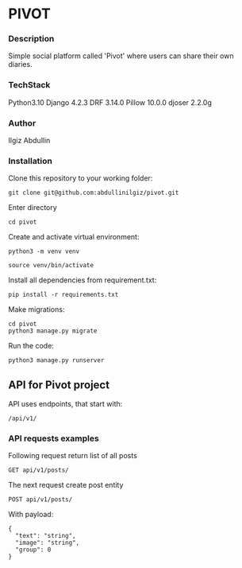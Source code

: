 # PIVOT
### Description
Simple social platform called 'Pivot' where users can share their own diaries.
### TechStack
Python3.10
Django 4.2.3
DRF 3.14.0
Pillow 10.0.0
djoser 2.2.0g
### Author
Ilgiz Abdullin
### Installation
Clone this repository to your working folder:
```
git clone git@github.com:abdullinilgiz/pivot.git
```
Enter directory
```
cd pivot
```
Create and activate virtual environment:
```
python3 -m venv venv
```
```
source venv/bin/activate
```
Install all dependencies from requirement.txt:
```
pip install -r requirements.txt
```
Make migrations:
```
cd pivot
python3 manage.py migrate
```
Run the code:
```
python3 manage.py runserver
```
## API for Pivot project
API uses endpoints, that start with:
```
/api/v1/
```
### API requests examples
Following request return list of all posts
```
GET api/v1/posts/
```
The next request create post entity
```
POST api/v1/posts/
```
With payload:
```
{
  "text": "string",
  "image": "string",
  "group": 0
}
```
